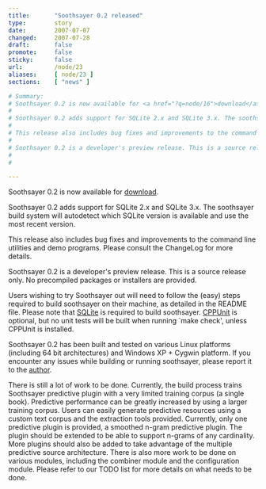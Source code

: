 ```yaml
---
title:       "Soothsayer 0.2 released"
type:        story
date:        2007-07-07
changed:     2007-07-28
draft:       false
promote:     false
sticky:      false
url:         /node/23
aliases:     [ node/23 ]
sections:    [ "news" ]

# Summary:
# Soothsayer 0.2 is now available for <a href="?q=node/16">download</a>.
# 
# Soothsayer 0.2 adds support for SQLite 2.x and SQLite 3.x. The soothsayer build system will autodetect which SQLite version is available and use the most recent version.
# 
# This release also includes bug fixes and improvements to the command line utilities and demo programs. Please consult the ChangeLog for more details.
# 
# Soothsayer 0.2 is a developer's preview release. This is a source release only. No precompiled packages or installers are provided.
# 
# 

---
```

Soothsayer 0.2 is now available for <a href="?q=node/16">download</a>.

Soothsayer 0.2 adds support for SQLite 2.x and SQLite 3.x. The soothsayer build system will autodetect which SQLite version is available and use the most recent version.

This release also includes bug fixes and improvements to the command line utilities and demo programs. Please consult the ChangeLog for more details.

Soothsayer 0.2 is a developer's preview release. This is a source release only. No precompiled packages or installers are provided.


<!--more-->
<!--break-->

Users wishing to try Soothsayer out will need to follow the (easy) steps required to build soothsayer on their machine, as detailed in the README file. Please note that <a href="?q=node/17">SQLite</a> is required to build soothsayer. <a href="?q=node/17">CPPUnit</a> is optional, but no unit tests will be built when running `make check', unless CPPUnit is installed.

Soothsayer 0.2 has been built and tested on various Linux platforms (including 64 bit architectures) and Windows XP + Cygwin platform. If you encounter any issues while building or running soothsayer, please report it to the <a href="?q=node/19">author</a>.

There is still a lot of work to be done. Currently, the build process trains Soothsayer predictive plugin with a very limited training corpus (a single book).
Predictive performance can be greatly increased by using a larger training corpus. Users can easily generate predictive resources using a custom text corpus and the extraction tools provided.
Currently, only one predictive plugin is provided, a smoothed n-gram predictive plugin. The plugin should be extended to be able to support n-grams of any cardinality. More plugins should also be added to take advantage of the multiple predictive source architecture.
There is also more work to be done on various modules, including the combiner module and the configuration module.
Please refer to our TODO list for more details on what needs to be done.
